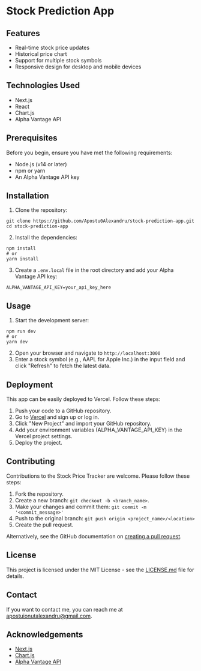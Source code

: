 
# Stock Prediction App

## Features

- Real-time stock price updates
- Historical price chart
- Support for multiple stock symbols
- Responsive design for desktop and mobile devices


## Technologies Used

- Next.js
- React
- Chart.js
- Alpha Vantage API


## Prerequisites

Before you begin, ensure you have met the following requirements:

- Node.js (v14 or later)
- npm or yarn
- An Alpha Vantage API key


## Installation

1. Clone the repository:

```plaintext
git clone https://github.com/Apostu0Alexandru/stock-prediction-app.git
cd stock-prediction-app
```


2. Install the dependencies:

```plaintext
npm install
# or
yarn install
```


3. Create a `.env.local` file in the root directory and add your Alpha Vantage API key:

```plaintext
ALPHA_VANTAGE_API_KEY=your_api_key_here
```




## Usage

1. Start the development server:

```plaintext
npm run dev
# or
yarn dev
```


2. Open your browser and navigate to `http://localhost:3000`
3. Enter a stock symbol (e.g., AAPL for Apple Inc.) in the input field and click "Refresh" to fetch the latest data.


## Deployment

This app can be easily deployed to Vercel. Follow these steps:

1. Push your code to a GitHub repository.
2. Go to [Vercel](https://vercel.com) and sign up or log in.
3. Click "New Project" and import your GitHub repository.
4. Add your environment variables (ALPHA_VANTAGE_API_KEY) in the Vercel project settings.
5. Deploy the project.


## Contributing

Contributions to the Stock Price Tracker are welcome. Please follow these steps:

1. Fork the repository.
2. Create a new branch: `git checkout -b <branch_name>`.
3. Make your changes and commit them: `git commit -m '<commit_message>'`
4. Push to the original branch: `git push origin <project_name>/<location>`
5. Create the pull request.


Alternatively, see the GitHub documentation on [creating a pull request](https://help.github.com/articles/creating-a-pull-request/).

## License

This project is licensed under the MIT License - see the [LICENSE.md](LICENSE.md) file for details.

## Contact

If you want to contact me, you can reach me at [apostuionutalexandru@gmail.com](mailto:apostuionutalexandru@gmail.com).

## Acknowledgements

- [Next.js](https://nextjs.org/)
- [Chart.js](https://www.chartjs.org/)
- [Alpha Vantage API](https://www.alphavantage.co/)

